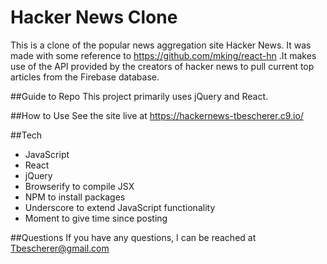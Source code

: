 # Hacker News Clone
  This is a clone of the popular news aggregation site Hacker News. It was made with some reference to https://github.com/mking/react-hn .It makes use of the API provided by the creators of hacker news to pull current top articles from the Firebase database.

##Guide to Repo
 This project primarily uses jQuery and React.

##How to Use
  See the site live at https://hackernews-tbescherer.c9.io/

##Tech
  - JavaScript
  - React
  - jQuery
  - Browserify to compile JSX
  - NPM to install packages
  - Underscore to extend JavaScript functionality
  - Moment to give time since posting
  
##Questions
  If you have any questions, I can be reached at Tbescherer@gmail.com